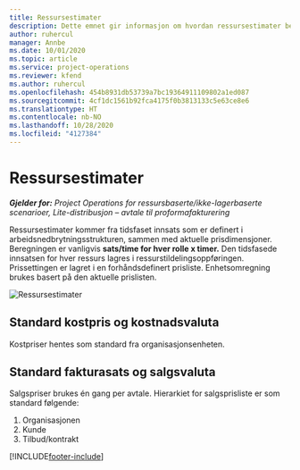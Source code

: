 ```yaml
---
title: Ressursestimater
description: Dette emnet gir informasjon om hvordan ressursestimater beregnes i Project Operations.
author: ruhercul
manager: Annbe
ms.date: 10/01/2020
ms.topic: article
ms.service: project-operations
ms.reviewer: kfend
ms.author: ruhercul
ms.openlocfilehash: 454b8931db53739a7bc19364911109802a1ed087
ms.sourcegitcommit: 4cf1dc1561b92fca4175f0b3813133c5e63ce8e6
ms.translationtype: HT
ms.contentlocale: nb-NO
ms.lasthandoff: 10/28/2020
ms.locfileid: "4127384"
---
```

# <a name="resource-estimates"></a>Ressursestimater

_**Gjelder for:** Project Operations for ressursbaserte/ikke-lagerbaserte scenarioer, Lite-distribusjon – avtale til proformafakturering_

Ressursestimater kommer fra tidsfaset innsats som er definert i arbeidsnedbrytningsstrukturen, sammen med aktuelle prisdimensjoner. Beregningen er vanligvis **sats/time for hver rolle x timer.** Den tidsfasede innsatsen for hver ressurs lagres i ressurstildelingsoppføringen. Prissettingen er lagret i en forhåndsdefinert prisliste. Enhetsomregning brukes basert på den aktuelle prislisten.

![Ressursestimater](./media/navigation12.png)

## <a name="default-cost-price-and-cost-currency"></a>Standard kostpris og kostnadsvaluta

Kostpriser hentes som standard fra organisasjonsenheten.

## <a name="default-bill-rate-and-sales-currency"></a>Standard fakturasats og salgsvaluta

Salgspriser brukes én gang per avtale. Hierarkiet for salgsprisliste er som standard følgende:

1. Organisasjonen
2. Kunde
3. Tilbud/kontrakt


[!INCLUDE[footer-include](../includes/footer-banner.md)]